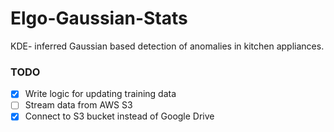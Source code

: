 # Elgo-Gaussian-Stats
KDE- inferred Gaussian based detection of anomalies in kitchen appliances.

### TODO

- [x] Write logic for updating training data
- [ ] Stream data from AWS S3
- [x] Connect to S3 bucket instead of Google Drive
